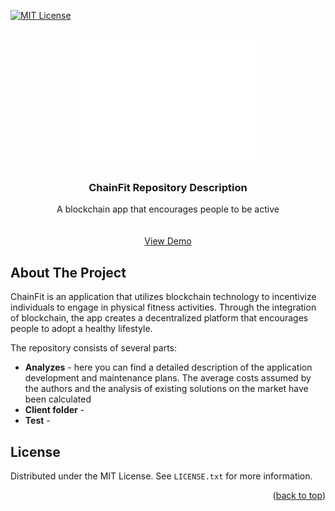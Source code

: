 [![MIT License][license-shield]][license-url]

<!-- PROJECT LOGO -->
<br />
<div align="center">
  <a href="https://github.com/othneildrew/Best-README-Template">
    <img src="logo/logo.png" alt="Logo" width="300" height="200">
  </a>

  <h3 align="center">ChainFit Repository Description</h3>

  <p align="center">
    A blockchain app that encourages people to be active
    <br />
    <br />
    <br />
    <a href="">View Demo</a>
  </p>
</div>

## About The Project
ChainFit is an application that utilizes blockchain technology to incentivize individuals to engage in physical fitness activities. Through the integration of blockchain, the app creates a decentralized platform that encourages people to adopt a healthy lifestyle.


The repository consists of several parts:
* **Analyzes** - here you can find a detailed description of the application development and maintenance plans. The average costs assumed by the authors and the analysis of existing solutions on the market have been calculated
* **Client folder** - 
* **Test** - 

## License

Distributed under the MIT License. See `LICENSE.txt` for more information.

<p align="right">(<a href="#readme-top">back to top</a>)</p>

<!-- MARKDOWN LINKS & IMAGES -->
<!-- https://www.markdownguide.org/basic-syntax/#reference-style-links -->
[license-shield]: https://img.shields.io/github/license/othneildrew/Best-README-Template.svg?style=for-the-badge
[license-url]: https://github.com/othneildrew/Best-README-Template/blob/master/LICENSE.txt
